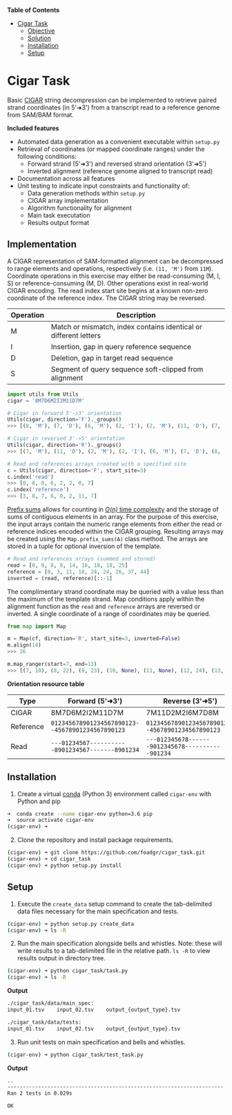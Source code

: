 <!-- START doctoc generated TOC please keep comment here to allow auto update -->
<!-- DON'T EDIT THIS SECTION, INSTEAD RE-RUN doctoc TO UPDATE -->
**Table of Contents**

- [Cigar Task](#cigar-task)
  - [Objective](#objective)
  - [Solution](#solution)
  - [Installation](#installation)
  - [Setup](#setup)

<!-- END doctoc generated TOC please keep comment here to allow auto update -->

# Cigar Task

Basic [CIGAR] string decompression can be implemented to retrieve paired strand coordinates (in 5'➜3') from a transcript read to a reference genome from SAM/BAM format.

__Included features__
* Automated data generation as a convenient executable within `setup.py`
* Retrieval of coordinates (or mapped coordinate ranges) under the following conditions:
    - Forward strand (5'➜3') and reversed strand orientation (3'➜5')
    - Inverted alignment (reference genome aligned to transcript read)
* Documentation across all features
* Unit testing to indicate input constraints and functionality of:
    - Data generation methods within `setup.py`
    - CIGAR array implementation
    - Algorithm functionality for alignment
    - Main task executation
    - Results output format

## Implementation
A CIGAR representation of SAM-formatted alignment can be decompressed to range elements and operations, respectively (i.e. `(11, 'M')` from `11M`). Coordinate operations in this exercise may either be read-consuming (M, I, S) or reference-consuming (M, D). Other operations exist in real-world CIGAR encoding. The read index start site begins at a known non-zero coordinate of the reference index. The CIGAR string may be reversed.

| Operation | Description |
| --------- | ----------- |
| M | Match or mismatch, index contains identical or different letters |
| I | Insertion, gap in query reference sequence |
| D | Deletion, gap in target read sequence |
| S | Segment of query sequence soft-clipped from alignment |

```python
import utils from Utils
cigar = '8M7D6M2I2M11D7M'

# Cigar in forward 5'->3' orientation
Utils(cigar, direction='F')._groups()
>>> [(8, 'M'), (7, 'D'), (6, 'M'), (2, 'I'), (2, 'M'), (11, 'D'), (7, 'M')]

# Cigar in reversed 3'->5' orientation
Utils(cigar, direction='R')._groups()
>>> [(7, 'M'), (11, 'D'), (2, 'M'), (2, 'I'), (6, 'M'), (7, 'D'), (8, 'M')]

# Read and references arrays created with a specified site
c = Utils(cigar, direction='F', start_site=3)
c.index('read')
>>> [0, 8, 0, 6, 2, 2, 0, 7]
c.index('reference')
>>> [3, 8, 7, 6, 0, 2, 11, 7]
```
[Prefix sums] allows for counting in [*O(n)* time complexity] and the storage of sums of contiguous elements in an array. For the purpose of this exercise, the input arrays contain the numeric range elements from either the read or reference indices encoded within the CIGAR grouping. Resulting arrays may be created using the `Map.prefix_sums(A)` class method. The arrays are stored in a tuple for optional inversion of the template. 

```python
# Read and references arrays (summed and stored)
read = [0, 0, 8, 8, 14, 16, 18, 18, 25]
reference = [0, 3, 11, 18, 24, 24, 26, 37, 44] 
inverted = (read, reference)[::-1]
```

The complimentary strand coordinate may be queried with a value less than the maximum of the template strand. Map conditions apply within the alignment function as the `read` and `reference` arrays are reversed or inverted. A single coordinate of a range of coordinates may be queried.

```python
from map import Map

m = Map(cf, direction='R', start_site=3, inverted=False)
m.align(14)
>>> 26

m.map_ranger(start=7, end=13)
>>> [(7, 10), (8, 22), (9, 23), (10, None), (11, None), (12, 24), (13, 25)]
```

__Orientation resource table__

| Type| Forward (5'➜3') | Reverse (3'➜5') |
|---------| --------------- | --------------- |
| CIGAR | 8M7D6M2I2M11D7M | 7M11D2M2I6M7D8M |
| Reference  | `012345678901234567890123--45678901234567890123` | `012345678901234567890123--45678901234567890123` | `---012345678-------9012345678-----------901234` |
| Read | `---01234567-----------8901234567-------8901234` | `---012345678-------9012345678-----------901234` |

[CIGAR]: https://drive5.com/usearch/manual/cigar.html "CIGAR stands for Concise Idiosyncratic Gapped Alignment Report"
[Prefix sums]: https://codility.com/media/train/3-PrefixSums.pdf "Codility exercise: Prefix sums"
[*O(n)* time complexity]: http://williamrjribeiro.com/?p=132 "Prefix Sums – Time Complexity"

## Installation

1. Create a virtual [conda] (Python 3) environment called `cigar-env` with Python and pip

```bash
➜  conda create --name cigar-env python=3.6 pip
➜  source activate cigar-env
(cigar-env) ➜
```
[conda]: https://docs.anaconda.com/anaconda/install/ "Anaconda Installation"

2. Clone the repository and install package requirements.

```bash
(cigar-env) ➜ git clone https://github.com/foadgr/cigar_task.git
(cigar-env) ➜ cd cigar_task
(cigar-env) ➜ python setup.py install
```

## Setup
1. Execute the `create_data` setup command to create the tab-delimited data files necessary for the main specification and tests.

```bash
(cigar-env) ➜ python setup.py create_data
(cigar-env) ➜ ls -R
```

2. Run the main specification alongside bells and whistles. Note: these will write results to a tab-delimited file in the relative path. `ls -R` to view results output in directory tree.

```bash
(cigar-env) ➜ python cigar_task/task.py
(cigar-env) ➜ ls -R
```

__Output__

```bash
./cigar_task/data/main_spec:
input_01.tsv    input_02.tsv    output_{output_type}.tsv

./cigar_task/data/tests:
input_01.tsv    input_02.tsv    output_{output_type}.tsv
```

3. Run unit tests on main specification and bells and whistles.
```bash
(cigar-env) ➜ python cigar_task/test_task.py
```

__Output__

```bash
..
----------------------------------------------------------------------
Ran 2 tests in 0.029s

OK
```

